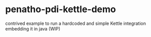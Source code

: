 # penatho-pdi-kettle-demo

contrived example to run a hardcoded and simple Kettle integration embedding it in java (WIP)
